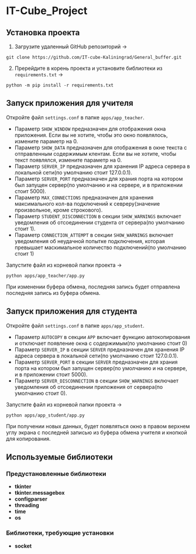 # IT-Cube_Project
## Установка проекта
1. Загрузите удаленный GitHub репозиторий ->
```shell
git clone https://github.com/IT-cube-Kaliningrad/General_buffer.git
```
2. Пререйдите в корень проекта и установите библиотеки из ```requirements.txt``` ->
```shell
python -m pip install -r requirements.txt
```
## Запуск приложения для учителя
Откройте файл ```settings.conf``` в папке ```apps/app_teacher```.
  * Параметр ```SHOW_WINDOW``` предназначен для отображения окна приложения. Если вы не хотите, чтобы это окно появлялось, измените параметр на 0.
   * Параметр ```SHOW_DATA``` предназначен для отображения в окне текста с отправленным содержимым клентам. Если вы не хотите, чтобы текст появлялся, измените параметр на 0.
  * Параметр ```SERVER_IP``` предназначен для хранения IP адреса сервера в локальной сети(по умолчанию стоит 127.0.0.1).
  * Параметр ```SERVER_PORT``` предназначен для храния порта на котором был запущен сервер(по умолчанию и на сервере, и в приложении стоит 5000).
  * Параметр ```MAX_CONNECTIONS``` предназначен для хранения максимального кол-ва подключений к севреру(значение произвольное, кроме строкового).
  * Параметр ```STUDENT_DISCONNECTION``` в секции ```SHOW_WARNINGS``` включает уведомления об отсоединении студента от сервера(по умолчанию стоит 1).
  * Параметр ```CONNECTION_ATTEMPT``` в секции ```SHOW_WARNINGS``` включает уведомления об неудачной попытке подключения, которая превышает маскимальное количество подключений(по умолчанию стоит 1)

Запустите файл из корневой папки проекта ->
```shell
python apps/app_teacher/app.py
```

При изменении буфера обмена, последняя запись будет отправлена последняя запись из буфера обмена.
## Запуск приложения для студента
Откройте файл ```settings.conf``` в папке ```apps/app_student```.
  * Параметр ```AUTOCOPY``` в секции ```APP``` включает функцию автокопирования и отключает появление окна с содержимым(по умолчанию стоит 0)
  * Параметр ```SERVER_IP``` в секции ```SERVER``` предназначен для хранения IP адреса сервера в локальной сети(по умолчанию стоит 127.0.0.1).
  * Параметр ```SERVER_PORT``` в секции ```SERVER``` предназначен для храния порта на котором был запущен сервер(по умолчанию и на сервере, и в приложении стоит 5000).
  * Параметр ```SERVER_DISCONNECTION``` в секции ```SHOW_WARNINGS``` включает уведомления об отсоединении приложения от сервера(по умолчанию стоит 0).

Запустите файл из корневой папки проекта ->
```shell
python apps/app_student/app.py
```

При получении новых данных, будет появляться окно в правом верхнем углу экрана с последней записью из буфера обмена учителя и кнопкой для копирования.
## Используемые библиотеки
### Предустановленные библиотеки
* **tkinter**
* **tkinter.messagebox**
* **configparser**
* **threading**
* **time**
* **os**
### Библиотеки, требующие установки
* **socket**

